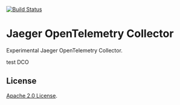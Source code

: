 [![Build Status][ci-img]][ci]

# Jaeger OpenTelemetry Collector

Experimental Jaeger OpenTelemetry Collector.

test DCO

## License
  
[Apache 2.0 License](./LICENSE).

[ci-img]: https://github.com/jaegertracing/jaeger-opentemeletry-collector/workflows/Basic%20checks/badge.svg
[ci]: https://github.com/jaegertracing/jaeger-opentelemetry-collector/actions
